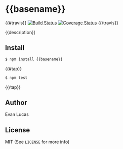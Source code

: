 # {{basename}}

{{#travis}}
[![Build Status](https://travis-ci.org/{{repository}}.svg)](https://travis-ci.org/{{repository}})
[![Coverage Status](https://coveralls.io/repos/{{repository}}/badge.svg?branch=master&service=github)](https://coveralls.io/github/{{repository}}?branch=master)
{{/travis}}

{{description}}

## Install

```bash
$ npm install {{basename}}
```

{{#tap}}
```bash
$ npm test
```
{{/tap}}

## Author

Evan Lucas

## License

MIT (See `LICENSE` for more info)
